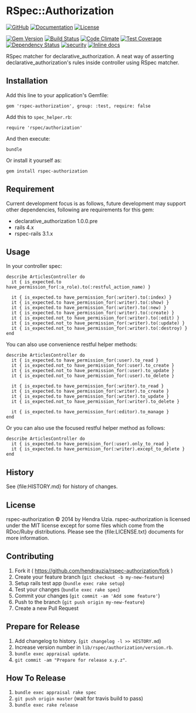 # RSpec::Authorization

[![GitHub](http://img.shields.io/badge/github-hendrauzia/rspec--authorization-blue.svg)](http://github.com/hendrauzia/rspec-authorization)
[![Documentation](http://img.shields.io/badge/docs-rdoc.info-blue.svg)](http://rubydoc.org/github/hendrauzia/rspec-authorization)
[![License](http://img.shields.io/badge/license-MIT-blue.svg)](#license)

[![Gem Version](https://badge.fury.io/rb/rspec-authorization.svg)](http://badge.fury.io/rb/rspec-authorization)
[![Build Status](https://travis-ci.org/hendrauzia/rspec-authorization.svg)](https://travis-ci.org/hendrauzia/rspec-authorization)
[![Code Climate](https://codeclimate.com/github/hendrauzia/rspec-authorization/badges/gpa.svg)](https://codeclimate.com/github/hendrauzia/rspec-authorization)
[![Test Coverage](https://codeclimate.com/github/hendrauzia/rspec-authorization/badges/coverage.svg)](https://codeclimate.com/github/hendrauzia/rspec-authorization)
[![Dependency Status](https://gemnasium.com/hendrauzia/rspec-authorization.svg)](https://gemnasium.com/hendrauzia/rspec-authorization)
[![security](https://hakiri.io/github/hendrauzia/rspec-authorization/master.svg)](https://hakiri.io/github/hendrauzia/rspec-authorization/master)
[![Inline docs](http://inch-ci.org/github/hendrauzia/rspec-authorization.svg?branch=master)](http://inch-ci.org/github/hendrauzia/rspec-authorization)

RSpec matcher for declarative_authorization. A neat way of asserting
declarative_authorization's rules inside controller using RSpec matcher.

## Installation

Add this line to your application's Gemfile:


    gem 'rspec-authorization', group: :test, require: false


Add this to `spec_helper.rb`:


    require 'rspec/authorization'


And then execute:

    bundle

Or install it yourself as:

    gem install rspec-authorization

## Requirement

Current development focus is as follows, future development may support other
dependencies, following are requirements for this gem:

- declarative_authorization 1.0.0.pre
- rails 4.x
- rspec-rails 3.1.x

## Usage

In your controller spec:

    describe ArticlesController do
      it { is_expected.to have_permission_for(:a_role).to(:restful_action_name) }

      it { is_expected.to have_permission_for(:writer).to(:index) }
      it { is_expected.to have_permission_for(:writer).to(:show) }
      it { is_expected.to have_permission_for(:writer).to(:new) }
      it { is_expected.to have_permission_for(:writer).to(:create) }
      it { is_expected.not_to have_permission_for(:writer).to(:edit) }
      it { is_expected.not_to have_permission_for(:writer).to(:update) }
      it { is_expected.not_to have_permission_for(:writer).to(:destroy) }
    end

You can also use convenience restful helper methods:

    describe ArticlesController do
      it { is_expected.to have_permission_for(:user).to_read }
      it { is_expected.not_to have_permission_for(:user).to_create }
      it { is_expected.not_to have_permission_for(:user).to_update }
      it { is_expected.not_to have_permission_for(:user).to_delete }

      it { is_expected.to have_permission_for(:writer).to_read }
      it { is_expected.to have_permission_for(:writer).to_create }
      it { is_expected.to have_permission_for(:writer).to_update }
      it { is_expected.not_to have_permission_for(:writer).to_delete }

      it { is_expected.to have_permission_for(:editor).to_manage }
    end

Or you can also use the focused restful helper method as follows:

    describe ArticlesController do
      it { is_expected.to have_permision_for(:user).only_to_read }
      it { is_expected.to have_permision_for(:writer).except_to_delete }
    end

## History

See {file:HISTORY.md} for history of changes.

## License

rspec-authorization &copy; 2014 by Hendra Uzia. rspec-authorization is
licensed under the MIT license except for some files which come from the
RDoc/Ruby distributions. Please see the {file:LICENSE.txt} documents
for more information.

## Contributing

1. Fork it ( https://github.com/hendrauzia/rspec-authorization/fork )
2. Create your feature branch (`git checkout -b my-new-feature`)
3. Setup rails test app (`bundle exec rake setup`)
3. Test your changes (`bundle exec rake spec`)
5. Commit your changes (`git commit -am 'Add some feature'`)
6. Push to the branch (`git push origin my-new-feature`)
7. Create a new Pull Request

## Prepare for Release

1. Add changelog to history. (`git changelog -l >> HISTORY.md`)
2. Increase version number in `lib/rspec/authorization/version.rb`.
3. `bundle exec appraisal update`.
4. `git commit -am "Prepare for release x.y.z"`.

## How To Release

1. `bundle exec appraisal rake spec`
2. `git push origin master` (wait for travis build to pass)
3. `bundle exec rake release`

